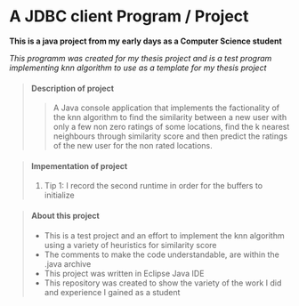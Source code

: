 # A JDBC client Program / Project

**This is a java project from my early days as a Computer Science student**

_This programm was created for my thesis project
and is a test program implementing knn algorithm to use as a template for my thesis project_

> #### Description of project
>
>>A Java console application that implements the factionality of the knn algorithm to find the similarity between a new user with only a few non zero
ratings of some locations, find the k nearest neighbours through similarity score and then predict the ratings of the new user for the non rated locations.

> #### Impementation of project
>
> 1. Tip 1: I record the second runtime in order for the buffers to initialize 


> #### About this project
>
> - This is a test project and an effort to implement the knn algorithm using a variety of heuristics for similarity score
> - The comments to make the code understandable, are within the .java archive
> - This project was written in Eclipse Java IDE
> - This repository was created to show the variety of the work I did and experience I gained as a student
>
